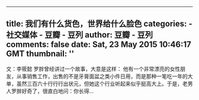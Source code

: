 
---
title: 我们有什么货色，世界给什么脸色
categories: 
    - 社交媒体
    - 豆瓣 - 豆列
author: 豆瓣 - 豆列
comments: false
date: Sat, 23 May 2015 10:46:17 GMT
thumbnail: ''
---

<div>   
文：李筱懿 罗胖曾经讲过一个故事，大意是这样： 他有一个非常漂亮的女性朋友，从事销售工作，出售的不是牙膏面盆之类小件日用，而是那种一笔吃一年的大单，虽然三百六十行行行出状元，但她这个行业听起来似乎挺高大上。于是，老男人罗胖好奇了，很直白地问：你长得...  
</div>
            
